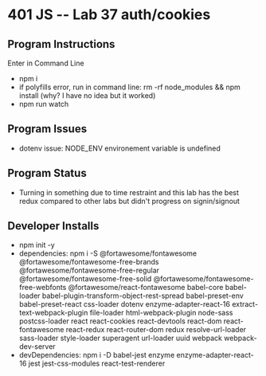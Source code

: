 401 JS --  Lab 37 auth/cookies
===

## Program Instructions
Enter in Command Line
* npm i 
* if polyfills error, run in command line: rm -rf node_modules && npm install (why? I have no idea but it worked)
* npm run watch


## Program Issues
* dotenv issue: NODE_ENV environement variable is undefined


## Program Status
* Turning in something due to time restraint and this lab has the best redux compared to other labs but didn't progress on signin/signout


## Developer Installs
* npm init -y
* dependencies: npm i -S @fortawesome/fontawesome @fortawesome/fontawesome-free-brands @fortawesome/fontawesome-free-regular @fortawesome/fontawesome-free-solid @fortawesome/fontawesome-free-webfonts @fortawesome/react-fontawesome babel-core babel-loader babel-plugin-transform-object-rest-spread babel-preset-env babel-preset-react css-loader dotenv enzyme-adapter-react-16 extract-text-webpack-plugin file-loader html-webpack-plugin node-sass postcss-loader react react-cookies react-devtools react-dom react-fontawesome react-redux react-router-dom redux resolve-url-loader sass-loader style-loader superagent url-loader uuid webpack webpack-dev-server
* devDependencies: npm i -D babel-jest enzyme enzyme-adapter-react-16 jest jest-css-modules react-test-renderer